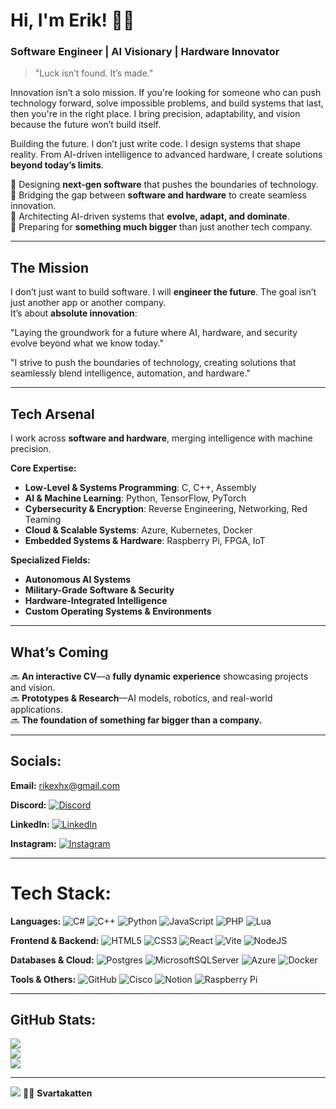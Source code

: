 # Hi, I'm Erik! 🖤🐾  
### Software Engineer | AI Visionary | Hardware Innovator

> "Luck isn’t found. It’s made." 

Innovation isn’t a solo mission. If you're looking for someone who can push technology forward, solve impossible problems, and build systems that last, then you're in the right place. I bring precision, adaptability, and vision because the future won’t build itself.

Building the future. I don’t just write code. I design systems that shape reality. From AI-driven intelligence to advanced hardware, I create solutions **beyond today’s limits**.

🔹 Designing **next-gen software** that pushes the boundaries of technology.  
🔹 Bridging the gap between **software and hardware** to create seamless innovation.  
🔹 Architecting AI-driven systems that **evolve, adapt, and dominate**.  
🔹 Preparing for **something much bigger** than just another tech company. 

---
## **The Mission**  
I don’t just want to build software. I will **engineer the future**. The goal isn’t just another app or another company.  
It’s about **absolute innovation**:  

"Laying the groundwork for a future where AI, hardware, and security evolve beyond what we know today."

"I strive to push the boundaries of technology, creating solutions that seamlessly blend intelligence, automation, and hardware."

---
## **Tech Arsenal**  
I work across **software and hardware**, merging intelligence with machine precision.

**Core Expertise:**  
- **Low-Level & Systems Programming**: C, C++, Assembly  
- **AI & Machine Learning**: Python, TensorFlow, PyTorch  
- **Cybersecurity & Encryption**: Reverse Engineering, Networking, Red Teaming  
- **Cloud & Scalable Systems**: Azure, Kubernetes, Docker  
- **Embedded Systems & Hardware**: Raspberry Pi, FPGA, IoT 

**Specialized Fields:**  
- **Autonomous AI Systems**  
- **Military-Grade Software & Security**  
- **Hardware-Integrated Intelligence**  
- **Custom Operating Systems & Environments**  

---
## **What’s Coming**  
🔜 **An interactive CV**—a **fully dynamic experience** showcasing projects and vision.  
🔜 **Prototypes & Research**—AI models, robotics, and real-world applications.  
🔜 **The foundation of something far bigger than a company.**  

---
## Socials:

**Email:**  rikexhx@gmail.com  

**Discord:**  [![Discord](https://img.shields.io/badge/Discord-%237289DA.svg?logo=discord&logoColor=white)](https://discord.gg/airikrr)  

**LinkedIn:**  [![LinkedIn](https://img.shields.io/badge/LinkedIn-%230077B5.svg?logo=linkedin&logoColor=white)](https://linkedin.com/in/svartakatten)  

**Instagram:**  [![Instagram](https://img.shields.io/badge/Instagram-%23E4405F.svg?logo=Instagram&logoColor=white)](https://instagram.com/_airikrr)  

---
# Tech Stack:

**Languages:** 
![C#](https://img.shields.io/badge/c%23-%23239120.svg?style=plastic&logo=csharp&logoColor=white) ![C++](https://img.shields.io/badge/c++-%2300599C.svg?style=plastic&logo=c%2B%2B&logoColor=white) ![Python](https://img.shields.io/badge/python-3670A0?style=plastic&logo=python&logoColor=ffdd54) ![JavaScript](https://img.shields.io/badge/javascript-%23323330.svg?style=plastic&logo=javascript&logoColor=%23F7DF1E) ![PHP](https://img.shields.io/badge/php-%23777BB4.svg?style=plastic&logo=php&logoColor=white) ![Lua](https://img.shields.io/badge/lua-%232C2D72.svg?style=plastic&logo=lua&logoColor=white)

**Frontend & Backend:** 
![HTML5](https://img.shields.io/badge/html5-%23E34F26.svg?style=plastic&logo=html5&logoColor=white) ![CSS3](https://img.shields.io/badge/css3-%231572B6.svg?style=plastic&logo=css3&logoColor=white) ![React](https://img.shields.io/badge/react-%2320232a.svg?style=plastic&logo=react&logoColor=%2361DAFB) ![Vite](https://img.shields.io/badge/vite-%23646CFF.svg?style=plastic&logo=vite&logoColor=white) ![NodeJS](https://img.shields.io/badge/node.js-6DA55F?style=plastic&logo=node.js&logoColor=white)

**Databases & Cloud:** 
![Postgres](https://img.shields.io/badge/postgres-%23316192.svg?style=plastic&logo=postgresql&logoColor=white) ![MicrosoftSQLServer](https://img.shields.io/badge/Microsoft%20SQL%20Server-CC2927?style=plastic&logo=microsoft%20sql%20server&logoColor=white) ![Azure](https://img.shields.io/badge/azure-%230072C6.svg?style=plastic&logo=microsoftazure&logoColor=white) ![Docker](https://img.shields.io/badge/docker-%230db7ed.svg?style=plastic&logo=docker&logoColor=white)  

**Tools & Others:** 
![GitHub](https://img.shields.io/badge/github-%23121011.svg?style=plastic&logo=github&logoColor=white) ![Cisco](https://img.shields.io/badge/cisco-%23049fd9.svg?style=plastic&logo=cisco&logoColor=black) ![Notion](https://img.shields.io/badge/Notion-%23000000.svg?style=plastic&logo=notion&logoColor=white) ![Raspberry Pi](https://img.shields.io/badge/-Raspberry_Pi-C51A4A?style=plastic&logo=Raspberry-Pi)

---
## GitHub Stats:
![](https://github-readme-stats.vercel.app/api?username=Svartakatten&theme=radical&hide_border=false&include_all_commits=true&count_private=true)  
![](https://github-readme-streak-stats.herokuapp.com/?user=Svartakatten&theme=radical&hide_border=false)  
![](https://github-readme-stats.vercel.app/api/top-langs/?username=Svartakatten&theme=radical&hide_border=false&layout=compact)

---
[![](https://visitcount.itsvg.in/api?id=Svartakatten&icon=5&color=1)](https://visitcount.itsvg.in)
🖤🐾 **Svartakatten**

